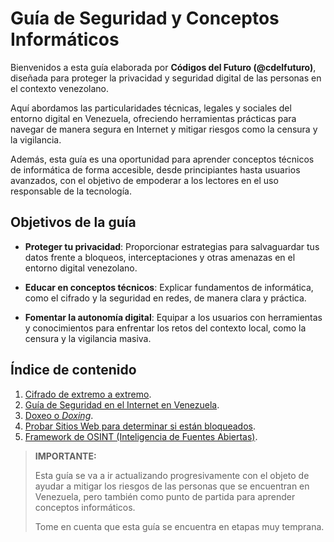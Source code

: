 # Guía de Seguridad y Conceptos Informáticos

Bienvenidos a esta guía elaborada por **Códigos del Futuro (@cdelfuturo)**, diseñada para proteger la privacidad y seguridad digital de las personas en el contexto venezolano. 

Aquí abordamos las particularidades técnicas, legales y sociales del entorno digital en Venezuela, ofreciendo herramientas prácticas para navegar de manera segura en Internet y mitigar riesgos como la censura y la vigilancia.

Además, esta guía es una oportunidad para aprender conceptos técnicos de informática de forma accesible, desde principiantes hasta usuarios avanzados, con el objetivo de empoderar a los lectores en el uso responsable de la tecnología.

## Objetivos de la guía

- **Proteger tu privacidad**: Proporcionar estrategias para salvaguardar tus datos frente a bloqueos, interceptaciones y otras amenazas en el entorno digital venezolano.

- **Educar en conceptos técnicos**: Explicar fundamentos de informática, como el cifrado y la seguridad en redes, de manera clara y práctica.
  
- **Fomentar la autonomía digital**: Equipar a los usuarios con herramientas y conocimientos para enfrentar los retos del contexto local, como la censura y la vigilancia masiva.

## Índice de contenido
1. [Cifrado de extremo a extremo](./Cifrado/extremo-extremo.md "Ir a Cifrado de extremo a extremo").
2. [Guía de Seguridad en el Internet en Venezuela](./ISP/isp.md "Ir a la Guía de seguridad en el Internet en Venezuela").
3. [Doxeo o *Doxing*](./Otros/doxing.md "Prevención de doxeo").
4. [Probar Sitios Web para determinar si están bloqueados](./scripts/doc.md "Pruebe si sus sitios Web se encuentran bloqueados por el ISP").
5. [Framework de OSINT (Inteligencia de Fuentes Abiertas)](./Otros/phomber.md "framework de OSINT (Inteligencia de Fuentes Abiertas) - Herramienta Forense").

> **IMPORTANTE:**
>
> Esta guía se va a ir actualizando progresivamente con el objeto de ayudar a mitigar los riesgos de las personas que se encuentran en Venezuela, pero también como punto de partida para aprender conceptos informáticos.
>
> Tome en cuenta que esta guía se encuentra en etapas muy temprana.
